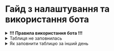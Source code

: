 <h1>Гайд з налаштування та використання бота</h1>
<details>
  <summary><strong>!!! Правила використання бота !!!</strong></summary>
  
  1. Ні в якому випадку не можна змінювати порядок таблиць в Google Sheets
  2. Не переставляти/додавати колонки в сторінках
  3. Дивись пункт 1 та 2
  
</details>
<details>
  <summary>Таблиця не заповнилась</summary>
  
  1. Відкриваємо репозиторій з нашим ботом
  2. Тикаємо на 
  <img src="https://s13.stc.yc.kpcdn.net/share/i/12/12599319/de-1200x900.jpg" alt="Опис картинки" width="500" height="300">
</details>
<details>
  <summary>Як заповнити таблицю за інший день</summary>
  1. 
</details>
